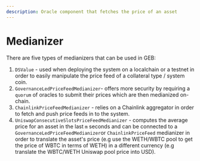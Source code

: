 ```yaml
---
description: Oracle component that fetches the price of an asset
---
```


# Medianizer

There are five types of medianizers that can be used in GEB:

1. `DSValue` - used when deploying the system on a localchain or a testnet in order to easily manipulate the price feed of a collateral type / system coin.
2. `GovernanceLedPriceFeedMedianizer`- offers more security by requiring a `quorum` of oracles to submit their prices which are then medianized on-chain.
3. `ChainlinkPriceFeedMedianizer` - relies on a Chainlink aggregator in order to fetch and push price feeds in to the system.
4. `UniswapConsecutiveSlotsPriceFeedMedianizer` - computes the average price for an asset in the last `m` seconds and can be connected to a `GovernanceLedPriceFeedMedianizer`or `ChainlinkPriceFeed` medianizer in order to translate the asset's price (e.g use the WETH/WBTC pool to get the price of WBTC in terms of WETH) in a different currency (e.g translate the WBTC/WETH Uniswap pool price into USD).
